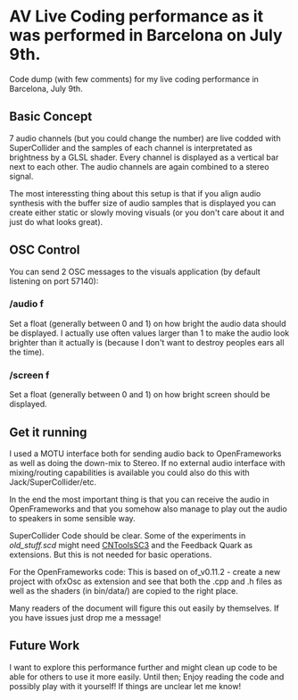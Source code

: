 # AV Live Coding performance as it was performed in Barcelona on July 9th.

Code dump (with few comments) for my live coding performance in Barcelona, July 9th.

## Basic Concept

7 audio channels (but you could change the number) are live codded with SuperCollider and the samples of each channel is interpretated as brightness by a GLSL shader. Every channel is displayed as a vertical bar next to each other. The audio channels are again combined to a stereo signal.

The most interessting thing about this setup is that if you align audio synthesis with the buffer size of audio samples that is displayed you can create either static or slowly moving visuals (or you don't care about it and just do what looks great).

## OSC Control

You can send 2 OSC messages to the visuals application (by default listening on port 57140):

### /audio f

Set a float (generally between 0 and 1) on how bright the audio data should be displayed. I actually use often values larger than 1 to make the audio look brighter than it actually is (because I don't want to destroy peoples ears all the time).

### /screen f

Set a float (generally between 0 and 1) on how bright screen should be displayed.

## Get it running

I used a MOTU interface both for sending audio back to OpenFrameworks as well as doing the down-mix to Stereo. If no external audio interface with mixing/routing capabilities is available you could also do this with Jack/SuperCollider/etc. 

In the end the most important thing is that you can receive the audio in OpenFrameworks and that you somehow also manage to play out the audio to speakers in some sensible way.

SuperCollider Code should be clear. Some of the experiments in *old_stuff.scd* might need [CNToolsSC3](https://github.com/cappelnord/CNToolsSC3) and the Feedback Quark as extensions. But this is not needed for basic operations.

For the OpenFrameworks code: This is based on of_v0.11.2 - create a new project with ofxOsc as extension and see that both the .cpp and .h files as well as the shaders (in bin/data/) are copied to the right place.

Many readers of the document will figure this out easily by themselves. If you have issues just drop me a message!

## Future Work

I  want to explore this performance further and might clean up code to be able for others to use it more easily. Until then; Enjoy reading the code and possibly play with it yourself! If things are unclear let me know!